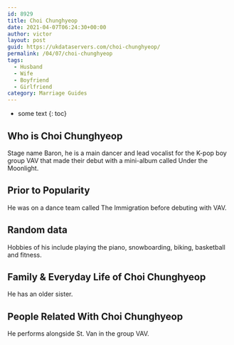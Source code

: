 ```yaml
---
id: 8929
title: Choi Chunghyeop
date: 2021-04-07T06:24:30+00:00
author: victor
layout: post
guid: https://ukdataservers.com/choi-chunghyeop/
permalink: /04/07/choi-chunghyeop
tags:
  - Husband
  - Wife
  - Boyfriend
  - Girlfriend
category: Marriage Guides
---
```


* some text
{: toc}


## Who is Choi Chunghyeop



Stage name Baron, he is a main dancer and lead vocalist for the K-pop boy group VAV that made their debut with a mini-album called Under the Moonlight.

                
                
                
## Prior to Popularity



He was on a dance team called The Immigration before debuting with VAV.

                
                
                
## Random data



Hobbies of his include playing the piano, snowboarding, biking, basketball and fitness.

                
                
                
## Family & Everyday Life of Choi Chunghyeop



He has an older sister.

                
                
                
## People Related With Choi Chunghyeop



He performs alongside St. Van in the group VAV.

                
              
            
          
          
          